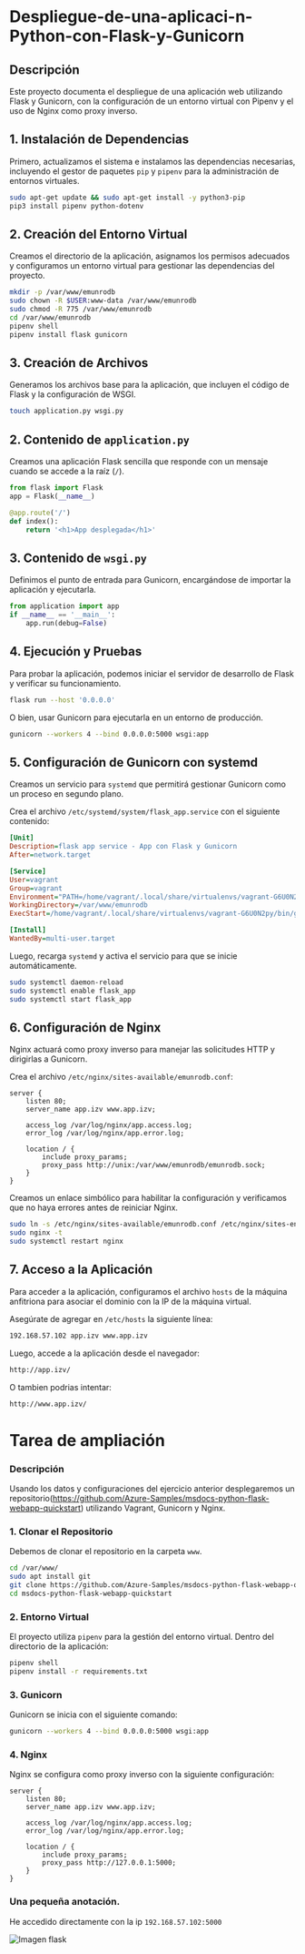 # Despliegue-de-una-aplicaci-n-Python-con-Flask-y-Gunicorn

## Descripción

Este proyecto documenta el despliegue de una aplicación web utilizando Flask y Gunicorn, con la configuración de un entorno virtual con Pipenv y el uso de Nginx como proxy inverso.

## 1. Instalación de Dependencias

Primero, actualizamos el sistema e instalamos las dependencias necesarias, incluyendo el gestor de paquetes `pip` y `pipenv` para la administración de entornos virtuales.

```bash
sudo apt-get update && sudo apt-get install -y python3-pip
pip3 install pipenv python-dotenv
```

## 2. Creación del Entorno Virtual

Creamos el directorio de la aplicación, asignamos los permisos adecuados y configuramos un entorno virtual para gestionar las dependencias del proyecto.

```bash
mkdir -p /var/www/emunrodb
sudo chown -R $USER:www-data /var/www/emunrodb
sudo chmod -R 775 /var/www/emunrodb
cd /var/www/emunrodb
pipenv shell
pipenv install flask gunicorn
```

## 3. Creación de Archivos

Generamos los archivos base para la aplicación, que incluyen el código de Flask y la configuración de WSGI.

```bash
touch application.py wsgi.py
```

## 2. Contenido de `application.py`

Creamos una aplicación Flask sencilla que responde con un mensaje cuando se accede a la raíz (`/`).

```python
from flask import Flask
app = Flask(__name__)

@app.route('/')
def index():
    return '<h1>App desplegada</h1>'
```

## 3. Contenido de `wsgi.py`

Definimos el punto de entrada para Gunicorn, encargándose de importar la aplicación y ejecutarla.

```python
from application import app
if __name__ == '__main__':
    app.run(debug=False)
```

## 4. Ejecución y Pruebas

Para probar la aplicación, podemos iniciar el servidor de desarrollo de Flask y verificar su funcionamiento.

```bash
flask run --host '0.0.0.0'
```

O bien, usar Gunicorn para ejecutarla en un entorno de producción.

```bash
gunicorn --workers 4 --bind 0.0.0.0:5000 wsgi:app
```

## 5. Configuración de Gunicorn con systemd

Creamos un servicio para `systemd` que permitirá gestionar Gunicorn como un proceso en segundo plano.

Crea el archivo `/etc/systemd/system/flask_app.service` con el siguiente contenido:

```ini
[Unit]
Description=flask app service - App con Flask y Gunicorn
After=network.target

[Service]
User=vagrant
Group=vagrant
Environment="PATH=/home/vagrant/.local/share/virtualenvs/vagrant-G6U0N2py/bin"
WorkingDirectory=/var/www/emunrodb
ExecStart=/home/vagrant/.local/share/virtualenvs/vagrant-G6U0N2py/bin/gunicorn --workers 3 --bind unix:/var/www/emunrodb/emunrodb.sock wsgi:app

[Install]
WantedBy=multi-user.target
```

Luego, recarga `systemd` y activa el servicio para que se inicie automáticamente.

```bash
sudo systemctl daemon-reload
sudo systemctl enable flask_app
sudo systemctl start flask_app
```

## 6. Configuración de Nginx

Nginx actuará como proxy inverso para manejar las solicitudes HTTP y dirigirlas a Gunicorn.

Crea el archivo `/etc/nginx/sites-available/emunrodb.conf`:

```nginx
server {
    listen 80;
    server_name app.izv www.app.izv;

    access_log /var/log/nginx/app.access.log;
    error_log /var/log/nginx/app.error.log;

    location / {
        include proxy_params;
        proxy_pass http://unix:/var/www/emunrodb/emunrodb.sock;
    }
}
```

Creamos un enlace simbólico para habilitar la configuración y verificamos que no haya errores antes de reiniciar Nginx.

```bash
sudo ln -s /etc/nginx/sites-available/emunrodb.conf /etc/nginx/sites-enabled/
sudo nginx -t
sudo systemctl restart nginx
```

## 7. Acceso a la Aplicación

Para acceder a la aplicación, configuramos el archivo `hosts` de la máquina anfitriona para asociar el dominio con la IP de la máquina virtual.

Asegúrate de agregar en `/etc/hosts` la siguiente línea:

```bash
192.168.57.102 app.izv www.app.izv
```

Luego, accede a la aplicación desde el navegador:

```bash
http://app.izv/
```

O tambien podrias intentar:

```bash
http://www.app.izv/
```

# Tarea de ampliación

### Descripción
Usando los datos y configuraciones del ejercicio anterior desplegaremos un repositorio(https://github.com/Azure-Samples/msdocs-python-flask-webapp-quickstart) utilizando Vagrant, Gunicorn y Nginx.

### 1. Clonar el Repositorio

Debemos de clonar el repositorio en la carpeta `www`.

```bash
cd /var/www/
sudo apt install git
git clone https://github.com/Azure-Samples/msdocs-python-flask-webapp-quickstart
cd msdocs-python-flask-webapp-quickstart
```

### 2. Entorno Virtual

El proyecto utiliza `pipenv` para la gestión del entorno virtual. Dentro del directorio de la aplicación:

```bash
pipenv shell
pipenv install -r requirements.txt
```

### 3. Gunicorn

Gunicorn se inicia con el siguiente comando:

```bash
gunicorn --workers 4 --bind 0.0.0.0:5000 wsgi:app
```

### 4. Nginx

Nginx se configura como proxy inverso con la siguiente configuración:

```nginx
server {
    listen 80;
    server_name app.izv www.app.izv;

    access_log /var/log/nginx/app.access.log;
    error_log /var/log/nginx/app.error.log;

    location / {
        include proxy_params;
        proxy_pass http://127.0.0.1:5000;
    }
}
```

### Una pequeña anotación.

He accedido directamente con la ip `192.168.57.102:5000`

![Imagen flask](img/CapturaEXTRA.PNG)